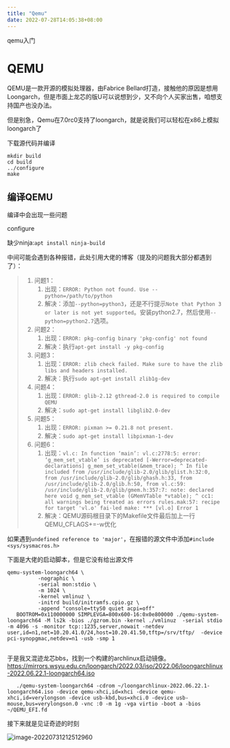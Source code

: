 ```yaml
---
title: "Qemu"
date: 2022-07-28T14:05:38+08:00
---
```


qemu入门



# QEMU

QEMU是一款开源的模拟处理器，由Fabrice Bellard打造，接触他的原因是想用Loongarch，但是市面上龙芯的版U可以说想到少，又不向个人买家出售，咱想支持国产也没办法。

但是别急，Qemu在7.0rc0支持了loongarch，就是说我们可以轻松在x86上模拟loongarch了



下载源代码并编译

```shell
mkdir build
cd build
../configure
make
```

## 编译QEMU
编译中会出现一些问题

configure

缺少ninja:`apt install ninja-build`

中间可能会遇到各种报错，此处引用大佬的博客（提及的问题我大部分都遇到了）：

> 1. 问题1：
>    1. 出现：`ERROR: Python not found. Use --python=/path/to/python`
>    2. 解决：添加`--python=python3`，还是不行提示`Note that Python 3 or later is not yet supported`。安装python2.7，然后使用`--python=python2.7`选项。
> 2. 问题2：
>    1. 出现：`ERROR: pkg-config binary 'pkg-config' not found`
>    2. 解决：执行`apt-get install -y pkg-config`
> 3. 问题3：
>    1. 出现：`ERROR: zlib check failed. Make sure to have the zlib libs and headers installed.`
>    2. 解决：执行`sudo apt-get install zlib1g-dev`
> 4. 问题4：
>    1. 出现：`ERROR: glib-2.12 gthread-2.0 is required to compile QEMU`
>    2. 解决：`sudo apt-get install libglib2.0-dev`
> 5. 问题5：
>    1. 出现：`ERROR: pixman >= 0.21.8 not present.`
>    2. 解决：`sudo apt-get install libpixman-1-dev`
> 6. 问题6：
>    1. 出现：`vl.c: In function ‘main’: vl.c:2778:5: error: ‘g_mem_set_vtable’ is deprecated [-Werror=deprecated-declarations] g_mem_set_vtable(&mem_trace); ^ In file included from /usr/include/glib-2.0/glib/glist.h:32:0, from /usr/include/glib-2.0/glib/ghash.h:33, from /usr/include/glib-2.0/glib.h:50, from vl.c:59: /usr/include/glib-2.0/glib/gmem.h:357:7: note: declared here void g_mem_set_vtable (GMemVTable *vtable); ^ cc1: all warnings being treated as errors rules.mak:57: recipe for target 'vl.o' fai·led make: *** [vl.o] Error 1`
>    2. 解决：QEMU源码根目录下的Makefile文件最后加上一行 QEMU_CFLAGS+=-w优化

如果遇到`undefined reference to 'major'`，在报错的源文件中添加`#include <sys/sysmacros.h>`

下面是大佬的启动脚本，但是它没有给出源文件
```
qemu-system-loongarch64 \
          -nographic \
          -serial mon:stdio \
          -m 1024 \
          -kernel vmlinuz \
          -initrd build/initramfs.cpio.gz \
          -append "console=ttyS0 quiet acpi=off"
   BOOTROM=0x110000000 SIMPLEVGA=800x600-16:0x0e800000 ./qemu-system-loongarch64 -M ls2k -bios ./gzrom.bin -kernel ./vmlinuz  -serial stdio -m 4096 -s -monitor tcp::1235,server,nowait -netdev user,id=n1,net=10.20.41.0/24,host=10.20.41.50,tftp=/srv/tftp/  -device pci-synopgmac,netdev=n1 -usb -smp 1 
   
```


于是我又混迹龙芯bbs，找到一个构建的archlinux启动镜像。
https://mirrors.wsyu.edu.cn/loongarch/2022.03/iso/2022.06/loongarchlinux-2022.06.22.1-loongarch64.iso

```
   ./qemu-system-loongarch64 -cdrom ~/loongarchlinux-2022.06.22.1-loongarch64.iso -device qemu-xhci,id=xhci -device qemu-xhci,id=verylongson -device usb-kbd,bus=xhci.0 -device usb-mouse,bus=verylongson.0 -vnc :0 -m 1g -vga virtio -boot a -bios ~/QEMU_EFI.fd
```
接下来就是见证奇迹的时刻


![image-20220731212512960](https://s2.loli.net/2022/09/06/eQF8mpzZDu1r4GM.png)
